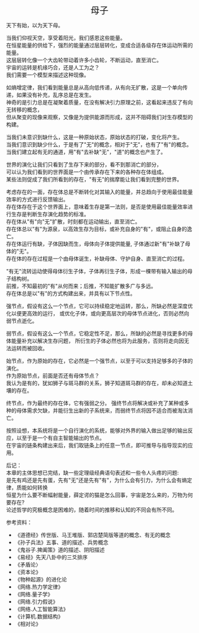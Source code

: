 <center><font size=5>母子</font></center>

天下有始，以为天下母。<br/>

当我们仰视天空，享受着阳光，我们感恩这些能量。<br/>
在恒星能量的供给下，强烈的能量通过层层转化，变成合适各级存在体运动所需的能量。<br/>
这层层转化像一个大齿轮带动着许多小齿轮，不断运动，直至消亡。<br/>
宇宙的运转是机缘巧合，还是人工为之？<br/>
我们需要一个模型来描述这种现像。<br/>

如熵增定律，我们看到能量总是从高向低传递，从有向无扩散，这是一个单向传递，如果没有补充，乱序总是在发生。<br/>
神奇的是引力总是在凝聚着质量，在没有解决引力原理之前，这看起来违反了有向无转移的概念，<br/>
但从聚变的现像来观察，又像是为提供能源而形成，这并不阻碍我们对生存模型的构建。<br/>

当我们未意识到缺什么，这是一种原始状态，原始状态的打破，变化将产生。<br/>
当我们意识到缺少什么，于是有了"无"的概念，相对于"无"，也有了"有"的概念。<br/>
当我们建立起有无的通道，用"有"去补缺"无"，"道"的概念也产生了。<br/>

世界的演化让我们只看到了生存下来的部分，看不到那消亡的部分，<br/>
可以认为我们看到的世界面是一个由传承存在下来的各种存在体组成。<br/>
某些法则促成了我们所看到的存在，"有无"的揣摩能让我们看到完整的世界。<br/>

考虑存在的一面，存在体总是不断转化对其输入的能量，并总趋向于使用最佳能量效率的方式进行反馈输出。<br/>
存在体存在于这个世界面上，意味着生存是第一法则，是否是使用最佳能量效率进行生存是判断生存演化趋势的标准。<br/>
存在体从"有"向"无"扩散，时刻都在运动输出，直至消亡。<br/>
存在体总以"有"为源泉，以高效生存为目标，或补充自身的"有"，或阻止自身的逸亡。<br/>
存在体运行有缺，子体因缺而生，母体向子体提供能量, 子体通过新"有"补缺了母体的"无"。<br/>
存在体的存在过程是一个由母体诞生，补缺母体、守护自身、直至消亡的过程。<br/>

"有无"流转运动使得母体衍生子体，子体再衍生子体，形成一棵带有输入输出的母子结构树。<br/>
前推，不知最初的"有"从何而来；后推，不知能扩散多广与多远。<br/>
存在体总是以"有"的方式构建出来，并具有以下节点性。<br/>

强节点，假设有这么一个节点，它可以持续稳定地运转，那么，所缺必然是深度优化以便更高效的运行，
或优化子体，或向更高层次的母体节点进化，否则必然向弱节点逝化。

弱节点，假设有这么一个节点，它稳定性不足，那么，所缺的必然是寻找更多的母体能量补充以解决生存问题，
所衍生的子体必然也将为此服务，否则将走向因无法运转而被回收。

始节点，作为原始的存在，它必然是一个强节点，以至于可以支持足够多的子体的演化。<br/> 
作为原始节点，前面是否还有母体节点？<br/>
我认为是有的，犹如狮子与斑马群的关系，狮子知道斑马群的存在，却未必知道土壤的存在。<br/>

终节点，作为最终的存在体，它有强弱之分。
强终节点将解决或补充了某种或多种的母体需求欠缺，并能衍生出新的子系统来，而弱终节点将因不适合而被淘汰消亡。<br/>

按照设想，本系统将是一个自行演化的系统，能够对外界的输入做出足够的输出反应，以至于是一个有自主智能输出的节点。<br/>
在宇宙的链条构建出来后，我们取链条上的任意一节点，即可推导与指导现实的应用。<br/>

后记：<br/>
本章的主体思想已完结，缺一些定理级经典语句表述和一些令人头疼的问题:<br/>
是先有鸡还是先有蛋，先有"无"还是先有"有"，为什么会有引力，为什么会有熵定律，质能如何转换<br/>
恒星为什么要不断幅射能量，薛定谔的猫是怎么回事，宇宙是怎么来的，万物为何要存在?<br/>
论述哲学的究极概念是困难的，随着时间的推移和认知的不同会有所不同。<br/>

参考资料：
* 《道德经》传世版、马王堆版、郭店楚简版等道的概念、有无的概念
* 《孙子兵法》五事、道的描述、兵势概念
* 《鬼谷子.捭阖策》道的描述、阴阳描述
* 《易经》先天八卦中的三爻排序
* 《矛盾论〉
* 《资本论》
* 《物种起源》的进化论
* 《网络.热力学定律》
* 《网络.量子学》
* 《网络.引力假说》
* 《网络.人工智能算法》
* 《计算机.数据结构》
* 《相对论》


